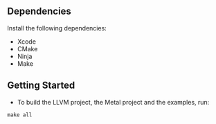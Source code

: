## Dependencies
Install the following dependencies:
- Xcode
- CMake
- Ninja
- Make

## Getting Started
- To build the LLVM project, the Metal project and the examples, run:
```
make all
```